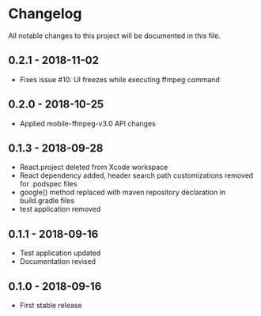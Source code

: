 # Changelog
All notable changes to this project will be documented in this file.

## 0.2.1 - 2018-11-02
- Fixes issue #10: UI freezes while executing ffmpeg command 

## 0.2.0 - 2018-10-25
- Applied mobile-ffmpeg-v3.0 API changes

## 0.1.3 - 2018-09-28
- React.project deleted from Xcode workspace
- React dependency added, header search path customizations removed for .podspec files
- google() method replaced with maven repository declaration in build.gradle files
- test application removed

## 0.1.1 - 2018-09-16
- Test application updated
- Documentation revised

## 0.1.0 - 2018-09-16
- First stable release
